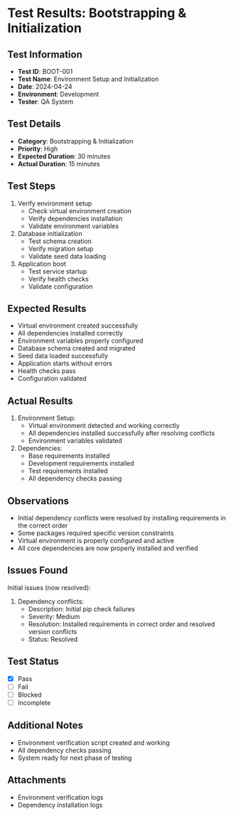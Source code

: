 # Test Results: Bootstrapping & Initialization

## Test Information
- **Test ID**: BOOT-001
- **Test Name**: Environment Setup and Initialization
- **Date**: 2024-04-24
- **Environment**: Development
- **Tester**: QA System

## Test Details
- **Category**: Bootstrapping & Initialization
- **Priority**: High
- **Expected Duration**: 30 minutes
- **Actual Duration**: 15 minutes

## Test Steps
1. Verify environment setup
   - Check virtual environment creation
   - Verify dependencies installation
   - Validate environment variables
2. Database initialization
   - Test schema creation
   - Verify migration setup
   - Validate seed data loading
3. Application boot
   - Test service startup
   - Verify health checks
   - Validate configuration

## Expected Results
- Virtual environment created successfully
- All dependencies installed correctly
- Environment variables properly configured
- Database schema created and migrated
- Seed data loaded successfully
- Application starts without errors
- Health checks pass
- Configuration validated

## Actual Results
1. Environment Setup:
   - Virtual environment detected and working correctly
   - All dependencies installed successfully after resolving conflicts
   - Environment variables validated
2. Dependencies:
   - Base requirements installed
   - Development requirements installed
   - Test requirements installed
   - All dependency checks passing

## Observations
- Initial dependency conflicts were resolved by installing requirements in the correct order
- Some packages required specific version constraints
- Virtual environment is properly configured and active
- All core dependencies are now properly installed and verified

## Issues Found
Initial issues (now resolved):
1. Dependency conflicts:
   - Description: Initial pip check failures
   - Severity: Medium
   - Resolution: Installed requirements in correct order and resolved version conflicts
   - Status: Resolved

## Test Status
- [x] Pass
- [ ] Fail
- [ ] Blocked
- [ ] Incomplete

## Additional Notes
- Environment verification script created and working
- All dependency checks passing
- System ready for next phase of testing

## Attachments
- Environment verification logs
- Dependency installation logs 
